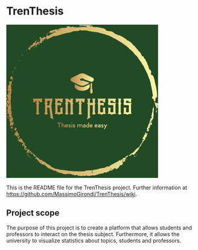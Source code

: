 # TrenThesis
![logo](docs/logo/logo.png)

This is the README file for the TrenThesis project. Further information at https://github.com/MassimoGirondi/TrenThesis/wiki.

## Project scope
The purpose of this project is to create a platform that allows students and professors to interact on the thesis subject. Furthermore, it allows the university to visualize statistics about topics, students and professors. 
